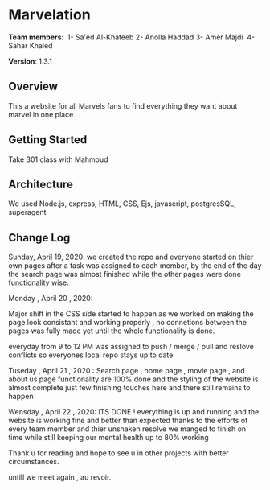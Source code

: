 # Marvelation

**Team members**: 
1- Sa'ed Al-Khateeb
2- Anolla Haddad
3- Amer Majdi 
4- Sahar Khaled

**Version**: 1.3.1

## Overview

This a website for all Marvels fans to find everything they want about marvel in one place

## Getting Started

Take 301 class with Mahmoud 

## Architecture
 
We used Node.js, express, HTML, CSS, Ejs, javascript, postgresSQL, superagent

## Change Log
Sunday, April 19, 2020:
we created the repo and everyone started on thier own pages after a task was assigned to each member,
by the end of the day the search page was almost finished while the other pages were done functionality wise. 

Monday , April 20 , 2020:

 Major shift in the CSS side started to happen as we worked on making the page look consistant and working properly , no connetions between the pages was fully made yet  until the whole functionality is done.
 
 everyday from 9 to 12 PM was assigned to push / merge / pull and reslove conflicts so everyones local repo stays up to date 

 Tuseday , April 21 , 2020 : 
 Search page , home page , movie page , and about us page functionality are 100% done and the styling of the website is almost complete just few finishing touches here and there still remains to happen 

 Wensday , April 22 , 2020: 
 ITS DONE ! 
 everything is up and running and the website is working fine and better than expected thanks to the efforts of every team member and thier unshaken resolve we manged to finish on time while still keeping our mental health up to 80% working 

 Thank u for reading and hope to see u in other projects with better circumstances.

 untill we meet again , au revoir.